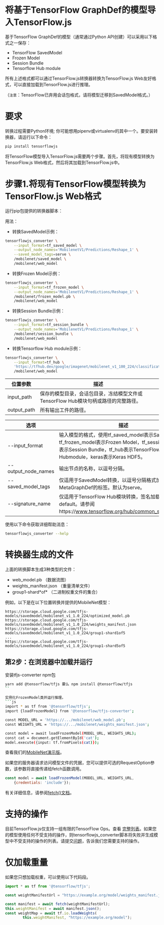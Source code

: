 # 将基于TensorFlow GraphDef的模型导入TensorFlow.js
基于TensorFlow GraphDef的模型（通常通过Python API创建）可以采用以下格式之一保存：

* TensorFlow SavedModel
* Frozen Model
* Session Bundle
* Tensorflow Hub module

所有上述格式都可以通过TensorFlow.js转换器转换为TensorFlow.js Web友好格式，可以直接加载到TensorFlow.js进行推理。

（`注意`：TensorFlow已弃用会话包格式，请将模型迁移到SavedModel格式。）

# 要求
转换过程需要Python环境; 你可能想用pipenv或virtualenv的其中一个。要安装转换器，请运行以下命令：
```js
pip install tensorflowjs
```
将TensorFlow模型导入TensorFlow.js需要两个步骤。首先，将现有模型转换为TensorFlow.js Web格式，然后将其加载到TensorFlow.js中。

# 步骤1.将现有TensorFlow模型转换为TensorFlow.js Web格式
运行pip包提供的转换器脚本：

用法：

* 转换SavedModel示例：
```sh
tensorflowjs_converter \
    --input_format=tf_saved_model \
    --output_node_names='MobilenetV1/Predictions/Reshape_1' \
    --saved_model_tags=serve \
    /mobilenet/saved_model \
    /mobilenet/web_model
```
* 转换Frozen Model示例：
```sh
tensorflowjs_converter \
    --input_format=tf_frozen_model \
    --output_node_names='MobilenetV1/Predictions/Reshape_1' \
    /mobilenet/frozen_model.pb \
    /mobilenet/web_model
```

* 转换Session Bundle示例：
```sh
tensorflowjs_converter \
    --input_format=tf_session_bundle \
    --output_node_names='MobilenetV1/Predictions/Reshape_1' \
    /mobilenet/session_bundle \
    /mobilenet/web_model
```
* 转换Tensorflow Hub module示例：
```sh
tensorflowjs_converter \
    --input_format=tf_hub \
    'https://tfhub.dev/google/imagenet/mobilenet_v1_100_224/classification/1' \
    /mobilenet/web_model
```
|位置参数 |	描述 |
|---|---|
|input_path |	保存的模型目录，会话包目录，冻结模型文件或TensorFlow Hub模块句柄或路径的完整路径。|
|output_path|	所有输出工件的路径。|

|选项|	描述|
|---|---|
|--input_format|	输入模型的格式，使用tf_saved_model表示SavedModel，tf_frozen_model表示Frozen Model，tf_session_bundle表示Session Bundle，tf_hub表示TensorFlow Hubmodule，keras表示Keras HDF5。|
|--output_node_names|	输出节点的名称，以逗号分隔。|
|--saved_model_tags|	仅适用于SavedModel转换，以逗号分隔格式加载MetaGraphDef的标签。默认为serve。|
|--signature_name|	仅适用于TensorFlow Hub模块转换，签名加载。默认为default。请参阅https://www.tensorflow.org/hub/common_signatures/。|

使用以下命令获取详细帮助消息：
```sh
tensorflowjs_converter --help
```

# 转换器生成的文件

上面的转换脚本生成3种类型的文件：

* web_model.pb （数据流图）
* weights_manifest.json （重量清单文件）
* group1-shard\*of\* （二进制权重文件的集合）

例如，以下是在以下位置转换并提供的MobileNet模型：
```
https://storage.cloud.google.com/tfjs-models/savedmodel/mobilenet_v1_1.0_224/optimized_model.pb
https://storage.cloud.google.com/tfjs-models/savedmodel/mobilenet_v1_1.0_224/weights_manifest.json
https://storage.cloud.google.com/tfjs-models/savedmodel/mobilenet_v1_1.0_224/group1-shard1of5
...
https://storage.cloud.google.com/tfjs-models/savedmodel/mobilenet_v1_1.0_224/group1-shard5of5
```
## 第2步：在浏览器中加载并运行

安装tfjs-converter npm包
```sh
yarn add @tensorflow/tfjs 要么 npm install @tensorflow/tfjs
``

实例化FrozenModel类并运行推理。
```js
import * as tf from '@tensorflow/tfjs';
import {loadFrozenModel} from '@tensorflow/tfjs-converter';

const MODEL_URL = 'https://.../mobilenet/web_model.pb';
const WEIGHTS_URL = 'https://.../mobilenet/weights_manifest.json';

const model = await loadFrozenModel(MODEL_URL, WEIGHTS_URL);
const cat = document.getElementById('cat');
model.execute({input: tf.fromPixels(cat)});
```
查看我们的[MobileNet演示版](https://github.com/tensorflow/tfjs-converter/demo/mobilenet/README.md)。

如果您的服务器请求访问模型文件的凭据，您可以提供可选的RequestOption参数，该参数将直接传递给fetch函数调用。
```js
const model = await loadFrozenModel(MODEL_URL, WEIGHTS_URL,
    {credentials: 'include'});
```
有关详细信息，请参阅[fetch()文档](https://developer.mozilla.org/en-US/docs/Web/API/WindowOrWorkerGlobalScope/fetch)。

# 支持的操作
目前TensorFlow.js仅支持一组有限的TensorFlow Ops。查看 [完整列表](https://github.com/tensorflow/tfjs-converter/docs/supported_ops.md)。如果您的模型使用任何不受支持的操作，则tensorflowjs_converter脚本将失败并生成模型中不受支持的操作的列表。请提交[问题](https://github.com/tensorflow/tfjs/issues)，告诉我们您需要支持的操作。

# 仅加载重量
如果您只想加载权重，可以使用以下代码段。
```js
import * as tf from '@tensorflow/tfjs';

const weightManifestUrl = "https://example.org/model/weights_manifest.json";

const manifest = await fetch(weightManifestUrl);
this.weightManifest = await manifest.json();
const weightMap = await tf.io.loadWeights(
        this.weightManifest, "https://example.org/model");
```